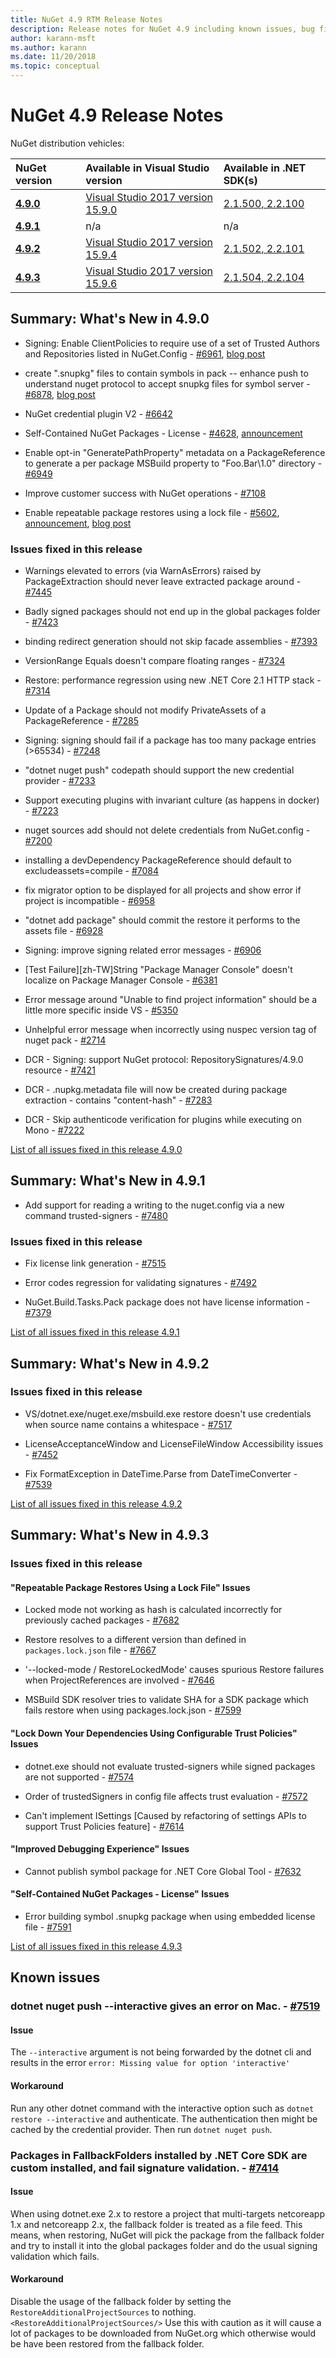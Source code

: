 ```yaml
---
title: NuGet 4.9 RTM Release Notes
description: Release notes for NuGet 4.9 including known issues, bug fixes, new features, and DCRs.
author: karann-msft
ms.author: karann
ms.date: 11/20/2018
ms.topic: conceptual
---
```


# NuGet 4.9 Release Notes

NuGet distribution vehicles:

| NuGet version | Available in Visual Studio version| Available in .NET SDK(s)|
|:---|:---|:---|
| [**4.9.0**](https://nuget.org/downloads) | [Visual Studio 2017 version 15.9.0](https://visualstudio.microsoft.com/downloads/) | [2.1.500, 2.2.100](https://www.microsoft.com/net/download/visual-studio-sdks) |
| [**4.9.1**](https://nuget.org/downloads) | n/a | n/a |
| [**4.9.2**](https://nuget.org/downloads) |[Visual Studio 2017 version 15.9.4](https://visualstudio.microsoft.com/downloads/) | [2.1.502, 2.2.101](https://www.microsoft.com/net/download/visual-studio-sdks) |
| [**4.9.3**](https://nuget.org/downloads) |[Visual Studio 2017 version 15.9.6](https://visualstudio.microsoft.com/downloads/) | [2.1.504, 2.2.104](https://www.microsoft.com/net/download/visual-studio-sdks) |


## Summary: What's New in 4.9.0

* Signing: Enable ClientPolicies to require use of a set of Trusted Authors and Repositories listed in NuGet.Config - [#6961](https://github.com/NuGet/Home/issues/6961), [blog post](https://blog.nuget.org/20181205/Lock-down-your-dependencies-using-configurable-trust-policies.html)

* create ".snupkg" files to contain symbols in pack -- enhance push to understand nuget protocol to accept snupkg files for symbol server - [#6878](https://github.com/NuGet/Home/issues/6878), [blog post](https://blog.nuget.org/20181116/Improved-debugging-experience-with-the-NuGet-org-symbol-server-and-snupkg.html)

* NuGet credential plugin V2 - [#6642](https://github.com/NuGet/Home/issues/6642)

* Self-Contained NuGet Packages - License - [#4628](https://github.com/NuGet/Home/issues/4628), [announcement](https://github.com/NuGet/Announcements/issues/32)

* Enable opt-in "GeneratePathProperty" metadata on a PackageReference to generate a per package MSBuild property to "Foo.Bar\1.0\" directory - [#6949](https://github.com/NuGet/Home/issues/6949)

* Improve customer success with NuGet operations - [#7108](https://github.com/NuGet/Home/issues/7108)

* Enable repeatable package restores using a lock file - [#5602](https://github.com/NuGet/Home/issues/5602), [announcement](https://github.com/NuGet/Announcements/issues/28), [blog post](https://blog.nuget.org/20181217/Enable-repeatable-package-restores-using-a-lock-file.html)

### Issues fixed in this release

* Warnings elevated to errors (via WarnAsErrors) raised by PackageExtraction should never leave extracted package around - [#7445](https://github.com/NuGet/Home/issues/7445)

* Badly signed packages should not end up in the global packages folder - [#7423](https://github.com/NuGet/Home/issues/7423)

* binding redirect generation should not skip facade assemblies - [#7393](https://github.com/NuGet/Home/issues/7393)

* VersionRange Equals doesn't compare floating ranges - [#7324](https://github.com/NuGet/Home/issues/7324)

* Restore:  performance regression using new .NET Core 2.1 HTTP stack - [#7314](https://github.com/NuGet/Home/issues/7314)

* Update of a Package should not modify PrivateAssets of a PackageReference - [#7285](https://github.com/NuGet/Home/issues/7285)

* Signing:  signing should fail if a package has too many package entries (>65534) - [#7248](https://github.com/NuGet/Home/issues/7248)

* "dotnet nuget push" codepath should support the new credential provider - [#7233](https://github.com/NuGet/Home/issues/7233)

* Support executing plugins with invariant culture (as happens in docker) - [#7223](https://github.com/NuGet/Home/issues/7223)

* nuget sources add should not delete credentials from NuGet.config - [#7200](https://github.com/NuGet/Home/issues/7200)

* installing a devDependency PackageReference should default to excludeassets=compile - [#7084](https://github.com/NuGet/Home/issues/7084)

* fix migrator option to be displayed for all projects and show error if project is incompatible - [#6958](https://github.com/NuGet/Home/issues/6958)

* "dotnet add package" should commit the restore it performs to the assets file - [#6928](https://github.com/NuGet/Home/issues/6928)

* Signing:  improve signing related error messages - [#6906](https://github.com/NuGet/Home/issues/6906)

* [Test Failure][zh-TW]String "Package Manager Console" doesn't localize on Package Manager Console  - [#6381](https://github.com/NuGet/Home/issues/6381)

* Error message around "Unable to find project information" should be a little more specific inside VS - [#5350](https://github.com/NuGet/Home/issues/5350)

* Unhelpful error message when incorrectly using nuspec version tag of nuget pack - [#2714](https://github.com/NuGet/Home/issues/2714)

* DCR - Signing:  support NuGet protocol: RepositorySignatures/4.9.0 resource - [#7421](https://github.com/NuGet/Home/issues/7421)

* DCR - .nupkg.metadata file will now be created during package extraction - contains "content-hash" - [#7283](https://github.com/NuGet/Home/issues/7283)

* DCR - Skip authenticode verification for plugins while executing on Mono - [#7222](https://github.com/NuGet/Home/issues/7222)

[List of all issues fixed in this release 4.9.0](https://github.com/NuGet/Home/issues?q=is%3Aissue+is%3Aclosed+milestone%3A%224.9") <br>

## Summary: What's New in 4.9.1

* Add support for reading a writing to the nuget.config via a new command trusted-signers - [#7480](https://github.com/NuGet/Home/issues/7480)

### Issues fixed in this release

* Fix license link generation - [#7515](https://github.com/NuGet/Home/issues/7515)

* Error codes regression for validating signatures - [#7492](https://github.com/NuGet/Home/issues/7492)

* NuGet.Build.Tasks.Pack package does not have license information - [#7379](https://github.com/NuGet/Home/issues/7379)

[List of all issues fixed in this release 4.9.1](https://github.com/NuGet/Home/issues?q=is%3Aissue+is%3Aclosed+milestone%3A%224.9.1")

## Summary: What's New in 4.9.2

### Issues fixed in this release

* VS/dotnet.exe/nuget.exe/msbuild.exe restore doesn't use credentials when source name contains a whitespace - [#7517](https://github.com/NuGet/Home/issues/7517)

* LicenseAcceptanceWindow and LicenseFileWindow Accessibility issues - [#7452](https://github.com/NuGet/Home/issues/7452)

* Fix FormatException in DateTime.Parse from DateTimeConverter - [#7539](https://github.com/NuGet/Home/issues/7539)

[List of all issues fixed in this release 4.9.2](https://github.com/NuGet/Home/issues?q=is%3Aissue+is%3Aclosed+milestone%3A%224.9.2")

## Summary: What's New in 4.9.3

### Issues fixed in this release
#### "Repeatable Package Restores Using a Lock File" Issues

* Locked mode not working as hash is calculated incorrectly for previously cached packages - [#7682](https://github.com/NuGet/Home/issues/7682)

* Restore resolves to a different version than defined in `packages.lock.json` file - [#7667](https://github.com/NuGet/Home/issues/7667)

* '--locked-mode / RestoreLockedMode' causes spurious Restore failures when ProjectReferences are involved - [#7646](https://github.com/NuGet/Home/issues/7646)

* MSBuild SDK resolver tries to validate SHA for a SDK package which fails restore when using packages.lock.json - [#7599](https://github.com/NuGet/Home/issues/7599)

#### "Lock Down Your Dependencies Using Configurable Trust Policies" Issues
* dotnet.exe should not evaluate trusted-signers while signed packages are not supported - [#7574](https://github.com/NuGet/Home/issues/7574)

* Order of trustedSigners in config file affects trust evaluation - [#7572](https://github.com/NuGet/Home/issues/7572)

* Can't implement ISettings [Caused by refactoring of settings APIs to support Trust Policies feature] - [#7614](https://github.com/NuGet/Home/issues/7614)

#### "Improved Debugging Experience" Issues

* Cannot publish symbol package for .NET Core Global Tool - [#7632](https://github.com/NuGet/Home/issues/7632)

#### "Self-Contained NuGet Packages - License" Issues

* Error building symbol .snupkg package when using embedded license file - [#7591](https://github.com/NuGet/Home/issues/7591)

[List of all issues fixed in this release 4.9.3](https://github.com/nuget/home/issues?q=is%3Aissue+is%3Aclosed+milestone%3A%224.9.3")
## Known issues

### dotnet nuget push --interactive gives an error on Mac. - [#7519](https://github.com/NuGet/Home/issues/7519)

#### Issue
The `--interactive` argument is not being forwarded by the dotnet cli and results in the error `error: Missing value for option 'interactive'`

#### Workaround
Run any other dotnet command with the interactive option such as `dotnet restore --interactive` and authenticate. The authentication then might be cached by the credential provider. Then run `dotnet nuget push`.

### Packages in FallbackFolders installed by .NET Core SDK are custom installed, and fail signature validation. - [#7414](https://github.com/NuGet/Home/issues/7414)

#### Issue
When using dotnet.exe 2.x to restore a project that multi-targets netcoreapp 1.x and netcoreapp 2.x, the fallback folder is treated as a file feed. This means, when restoring, NuGet will pick the package from the fallback folder and try to install it into the global packages folder and do the usual signing validation which fails.

#### Workaround
Disable the usage of the fallback folder by setting the `RestoreAdditionalProjectSources` to nothing. `<RestoreAdditionalProjectSources/>` Use this with caution as it will cause a lot of packages to be downloaded from NuGet.org which otherwise would be have been restored from the fallback folder.
